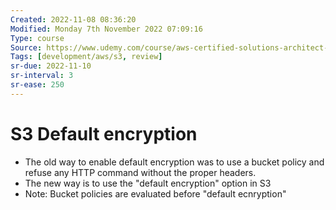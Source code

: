 ```yaml
---
Created: 2022-11-08 08:36:20
Modified: Monday 7th November 2022 07:09:16
Type: course
Source: https://www.udemy.com/course/aws-certified-solutions-architect-associate-saa-c01/?xref=E0Aed11STH4LPUQvCz0GJFABTmM=
Tags: [development/aws/s3, review]
sr-due: 2022-11-10
sr-interval: 3
sr-ease: 250
---
```


# S3 Default encryption

- The old way to enable default encryption was to use a bucket policy and refuse any HTTP command without the proper headers.
- The new way is to use the "default encryption" option in S3
- Note: Bucket policies are evaluated before "default ecnryption"
